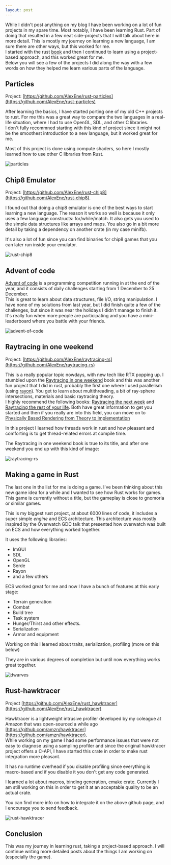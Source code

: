 ```yaml
---
layout: post
---
```


While I didn't post anything on my blog I have been working on a lot of fun projects in my spare time. Most notably, I have been learning Rust. Part of doing that resulted in a few neat side-projects that I will talk about here in more detail.
This is mostly my journey on learning a new language, I am sure there are other ways, but this worked for me.  
I started with the rust [book](https://doc.rust-lang.org/book/) and then I continued to learn using a project-based approach, and this worked great for me.  
Below you will see a few of the projects I did along the way with a few words on how they helped me learn various parts of the language.

## Particles

Project: [https://github.com/AlexEne/rust-particles](https://github.com/AlexEne/rust-particles)

After learning the basics, I have started porting one of my old C++ projects to rust. For me this was a great way to compare the two languages in a real-life situation, where I had to use OpenGL, SDL, and other C libraries.  
I don't fully recommned starting with this kind of project since it might not be the smoothest introduction to a new language, but it worked great for me.  

Most of this project is done using compute shaders, so here I mostly learned how to use other C libraries from Rust.

![particles](/images/particles.png)

## Chip8 Emulator

Project: [https://github.com/AlexEne/rust-chip8](https://github.com/AlexEne/rust-chip8).  

I found out that doing a chip8 emulator is one of the best ways to start learning a new language. 
The reason it works so well is because it only uses a few language constructs: for/while/match. It also gets you used to the simple data structures like arrays and maps. You also go in a bit more detail by taking a dependency on another crate (in my case minifb).

It's also a lot of fun since you can find binaries for chip8 games that you can later run inside your emulator.

![rust-chip8](/images/rust-chip8.png)

## Advent of code

[Advent of code](https://adventofcode.com/) is a programming competition running in at the end of the year, and it consists of daily challenges starting from 1 December to 25 December.  
This is great to learn about data structures, file I/O, string manipulation.
I have none of my solutions from last year, but I did finish quite a few of the challenges, but since it was near the holidays I didn't manage to finish it.  
It's really fun when more people are participating and you have a mini-leaderboard where you battle with your friends.

![advent-of-code](/images/advent-of-code.png)


## Raytracing in one weekend

Project: [https://github.com/AlexEne/raytracing-rs](https://github.com/AlexEne/raytracing-rs)

This is a really popular topic nowdays, with new tech like RTX popping up. I stumbled upon the [Raytracing in one weekend](https://www.amazon.co.uk/gp/product/B01B5AODD8) book and this was another fun project that I did in rust, probably the first one where I used parallelism (using [rayon](https://github.com/rayon-rs/rayon)).
You get to learn about multithreading, a bit of ray-sphere intersections, materials and basic raytracing theory.  
I highly recommend the following books: [Raytracing the next week](https://www.amazon.co.uk/Ray-Tracing-Next-Week-Minibooks-ebook/dp/B01CO7PQ8C/) and [Raytracing the rest of your life](https://www.amazon.co.uk/gp/product/B01DN58P8C/).
Both have great information to get you started and then if you really are into this field, you can move on to [Physically Based Rendering from Theory to Implementation](https://www.amazon.co.uk/Physically-Based-Rendering-Theory-Implementation/dp/0123750792)

In this project I learned how threads work in rust and how pleasant and comforting is to get thread-related errors at compile time.

The Raytracing in one weekend book is true to its title, and after one weekend you end up with this kind of image:

![raytracing-rs](/images/raytracing-rs.png)


## Making a game in Rust

The last one in the list for me is doing a game. I've been thinking about this new game idea for a while and I wanted to see how Rust works for games.
This game is currently without a title, but the gameplay is close to gnomoria or similar games.

This is my biggest rust project, at about 6000 lines of code, it includes a super simple _engine_ and ECS architecture. This architecture was mostly inspired by the Overwatch GDC talk that presented how overwatch was built on ECS and how everything worked together.

It uses the following libraries:
- ImGUI
- SDL
- OpenGL
- Serde
- Rayon
- and a few others

ECS worked great for me and now I have a bunch of features at this early stage:
- Terrain generation
- Combat
- Build tree
- Task system
- Hunger/Thirst and other effects.
- Serialization
- Armor and equipment

Working on this I learned about traits, serialization, profiling (more on this below)

They are in various degrees of completion but until now everything works great together.

![dwarves](/images/dwarves_with_helmets_eating_baguettes.gif)

## Rust-hawktracer

Project [https://github.com/AlexEne/rust_hawktracer](https://github.com/AlexEne/rust_hawktracer)

Hawktracer is a lightweight intrusive profiler developed by my coleague at Amazon that was open-sourced a while ago [https://github.com/amzn/hawktracer](https://github.com/amzn/hawktracer).  
While working on my game I had some performance issues that were not easy to diagnose using a sampling profiler and since the original hawktracer project offers a C-API, I have started this crate in order to make rust integration more pleasant.  

It has no runtime overhead if you disable profiling since everything is macro-based and if you disable it you don't get any code generated.  

I learned a lot about macros, binding generation, cmake crate. Currently I am still working on this in order to get it at an acceptable quality to be an actual crate. 

You can find more info on how to integrate it on the above github page, and I encourage you to send feedback.

![rust-hawktracer](/images/rust-hawktracer.png)

## Conclusion

This was my journey in learning rust, taking a project-based approach.
I will continue writing more detailed posts about the things I am working on (especially the game).
